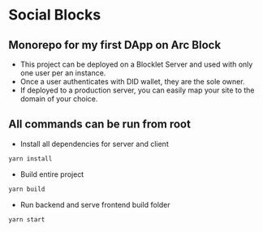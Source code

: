# Social Blocks

## Monorepo for my first DApp on Arc Block

- This project can be deployed on a Blocklet Server and used with only one user per an instance.
- Once a user authenticates with DID wallet, they are the sole owner.
- If deployed to a production server, you can easily map your site to the domain of your choice.

## All commands can be run from root

- Install all dependencies for server and client

```bash
yarn install
```

- Build entire project

```bash
yarn build
```

- Run backend and serve frontend build folder

```bash
yarn start
```
